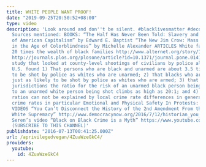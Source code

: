 ```yaml
---
title: WHITE PEOPLE WANT PROOF!
date: "2019-09-25T20:50:52+08:00"
type: video
description: 'Look around and don''t be silent. #blacklivesmatter #decolonizeyourmind
  Sources mentioned: BOOKS: “The Half Has Never Been Told: Slavery and the Making
  of American Capitalism” by Edward E. Baptist “The New Jim Crow: Mass Incarceration
  in the Age of Colorblindness” by Michelle Alexander ARTICLES White families have
  20 times the wealth of black families http://www.alternet.org/story/151809/white_families_have_20_times_the_wealth_of_black_families%3A_how_racism''s_legacy_created_a_crushing_depression_in_black_america
  http://journals.plos.org/plosone/article?id=10.1371/journal.pone.0141854 This scholarly
  study that looked at county-level shootings of civilians by police all across the
  U.S. found 1) That persons who are black and unarmed are about 3.5 times as likely
  to be shot by police as whites who are unarmed; 2) That blacks who are unarmed are
  just as likely to be shot by police as whites who are armed; 3) that in certain
  jurisdictions the ratio for the risk of an unarmed black person being shot compared
  to an unarmed white person being shot climbs as high as 20:1; and 4) that these
  ratios can not be explained by local crime rate differences in general or black
  crime rates in particular Emotional and Physical Safety In Protests: http://41.media.tumblr.com/05e497bb6f63b88e94991da0a8d2f20c/tumblr_nnp6pyWpBz1rqdn30o1_500.jpg
  VIDEOS “You Can’t Disconnect the History of the 2nd Amendment From the History of
  White Supremacy” http://www.democracynow.org/2016/7/12/historian_you_cant_disconnect_history_of?autostart=true
  Seren’s video “Black on Black Crime is a Myth” https://www.youtube.com/watch?v=aR0DN08i5nQ
  (SUBSCRIBE TO THIS CHANNEL)'
publishdate: "2016-07-13T00:41:25.000Z"
url: /aprivilegedvegan/4ZuaWzeGkC4/
providers:
  youtube:
    id: 4ZuaWzeGkC4
---
```

